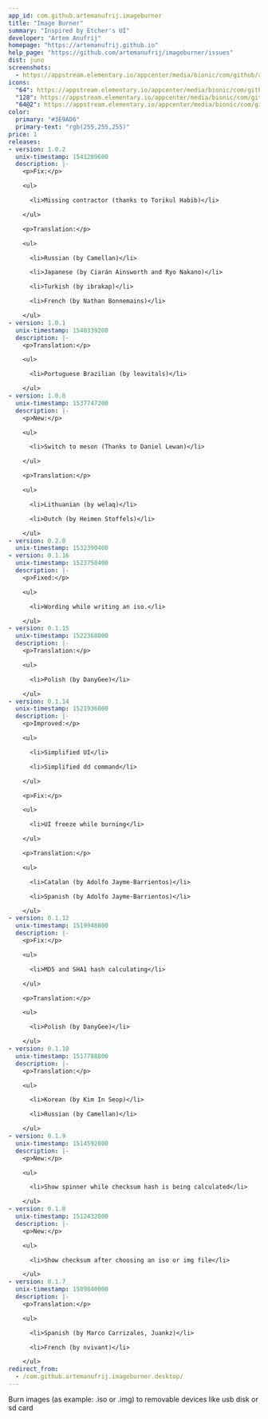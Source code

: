 ```yaml
---
app_id: com.github.artemanufrij.imageburner
title: "Image Burner"
summary: "Inspired by Etcher's UI"
developer: "Artem Anufrij"
homepage: "https://artemanufrij.github.io"
help_page: "https://github.com/artemanufrij/imageburner/issues"
dist: juno
screenshots:
  - https://appstream.elementary.io/appcenter/media/bionic/com/github/artemanufrij.imageburner/11FC340D65E0343AD34D972E5CE0929D/screenshots/image-1_orig.png
icons:
  "64": https://appstream.elementary.io/appcenter/media/bionic/com/github/artemanufrij.imageburner/11FC340D65E0343AD34D972E5CE0929D/icons/64x64/com.github.artemanufrij.imageburner_com.github.artemanufrij.imageburner.png
  "128": https://appstream.elementary.io/appcenter/media/bionic/com/github/artemanufrij.imageburner/11FC340D65E0343AD34D972E5CE0929D/icons/128x128/com.github.artemanufrij.imageburner_com.github.artemanufrij.imageburner.png
  "64@2": https://appstream.elementary.io/appcenter/media/bionic/com/github/artemanufrij.imageburner/11FC340D65E0343AD34D972E5CE0929D/icons/64x64@2/com.github.artemanufrij.imageburner_com.github.artemanufrij.imageburner.png
color:
  primary: "#3E9AD6"
  primary-text: "rgb(255,255,255)"
price: 1
releases:
- version: 1.0.2
  unix-timestamp: 1541289600
  description: |-
    <p>Fix:</p>

    <ul>

      <li>Missing contractor (thanks to Torikul Habib)</li>

    </ul>

    <p>Translation:</p>

    <ul>

      <li>Russian (by Camellan)</li>

      <li>Japanese (by Ciarán Ainsworth and Ryo Nakano)</li>

      <li>Turkish (by ibrakap)</li>

      <li>French (by Nathan Bonnemains)</li>

    </ul>
- version: 1.0.1
  unix-timestamp: 1540339200
  description: |-
    <p>Translation:</p>

    <ul>

      <li>Portuguese Brazilian (by leavitals)</li>

    </ul>
- version: 1.0.0
  unix-timestamp: 1537747200
  description: |-
    <p>New:</p>

    <ul>

      <li>Switch to meson (Thanks to Daniel Lewan)</li>

    </ul>

    <p>Translation:</p>

    <ul>

      <li>Lithuanian (by welaq)</li>

      <li>Dutch (by Heimen Stoffels)</li>

    </ul>
- version: 0.2.0
  unix-timestamp: 1532390400
- version: 0.1.16
  unix-timestamp: 1523750400
  description: |-
    <p>Fixed:</p>

    <ul>

      <li>Wording while writing an iso.</li>

    </ul>
- version: 0.1.15
  unix-timestamp: 1522368000
  description: |-
    <p>Translation:</p>

    <ul>

      <li>Polish (by DanyGee)</li>

    </ul>
- version: 0.1.14
  unix-timestamp: 1521936000
  description: |-
    <p>Improved:</p>

    <ul>

      <li>Simplified UI</li>

      <li>Simplified dd command</li>

    </ul>

    <p>Fix:</p>

    <ul>

      <li>UI freeze while burning</li>

    </ul>

    <p>Translation:</p>

    <ul>

      <li>Catalan (by Adolfo Jayme-Barrientos)</li>

      <li>Spanish (by Adolfo Jayme-Barrientos)</li>

    </ul>
- version: 0.1.12
  unix-timestamp: 1519948800
  description: |-
    <p>Fix:</p>

    <ul>

      <li>MD5 and SHA1 hash calculating</li>

    </ul>

    <p>Translation:</p>

    <ul>

      <li>Polish (by DanyGee)</li>

    </ul>
- version: 0.1.10
  unix-timestamp: 1517788800
  description: |-
    <p>Translation:</p>

    <ul>

      <li>Korean (by Kim In Seop)</li>

      <li>Russian (by Camellan)</li>

    </ul>
- version: 0.1.9
  unix-timestamp: 1514592000
  description: |-
    <p>New:</p>

    <ul>

      <li>Show spinner while checksum hash is being calculated</li>

    </ul>
- version: 0.1.8
  unix-timestamp: 1512432000
  description: |-
    <p>New:</p>

    <ul>

      <li>Show checksum after choosing an iso or img file</li>

    </ul>
- version: 0.1.7
  unix-timestamp: 1509840000
  description: |-
    <p>Translation:</p>

    <ul>

      <li>Spanish (by Marco Carrizales, Juankz)</li>

      <li>French (by nvivant)</li>

    </ul>
redirect_from:
  - /com.github.artemanufrij.imageburner.desktop/
---
```


<p>Burn images (as example: .iso or .img) to removable devices like usb disk or sd card</p>